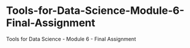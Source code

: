 # Tools-for-Data-Science-Module-6-Final-Assignment
Tools for Data Science - Module 6 - Final Assignment
